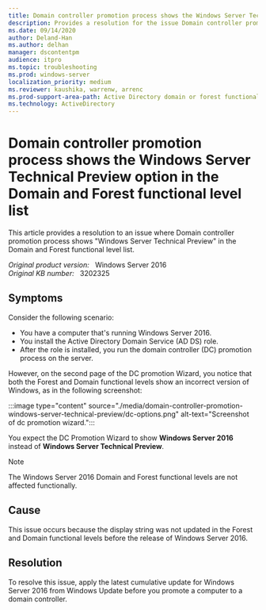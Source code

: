 ```yaml
---
title: Domain controller promotion process shows the Windows Server Technical Preview option in the Domain and Forest functional level list
description: Provides a resolution for the issue Domain controller promotion process shows the Windows Server Technical Preview option in the Domain and Forest functional level list.
ms.date: 09/14/2020
author: Deland-Han
ms.author: delhan 
manager: dscontentpm
audience: itpro
ms.topic: troubleshooting
ms.prod: windows-server
localization_priority: medium
ms.reviewer: kaushika, warrenw, arrenc
ms.prod-support-area-path: Active Directory domain or forest functional level updates
ms.technology: ActiveDirectory
---
```

# Domain controller promotion process shows the Windows Server Technical Preview option in the Domain and Forest functional level list

This article provides a resolution to an issue where Domain controller promotion process shows "Windows Server Technical Preview" in the Domain and Forest functional level list.

_Original product version:_ &nbsp; Windows Server 2016  
_Original KB number:_ &nbsp; 3202325

## Symptoms

Consider the following scenario:

- You have a computer that's running Windows Server 2016.
- You install the Active Directory Domain Service (AD DS) role.
- After the role is installed, you run the domain controller (DC) promotion process on the server.  

However, on the second page of the DC promotion Wizard, you notice that both the Forest and Domain functional levels show an incorrect version of Windows, as in the following screenshot:

:::image type="content" source="./media/domain-controller-promotion-windows-server-technical-preview/dc-options.png" alt-text="Screenshot of dc promotion wizard.":::

You expect the DC Promotion Wizard to show **Windows Server 2016** instead of **Windows Server Technical Preview**.

> [!NOTE]
> The Windows Server 2016 Domain and Forest functional levels are not affected functionally.

## Cause

This issue occurs because the display string was not updated in the Forest and Domain functional levels before the release of Windows Server 2016.

## Resolution

To resolve this issue, apply the latest cumulative update for Windows Server 2016 from Windows Update before you promote a computer to a domain controller.
